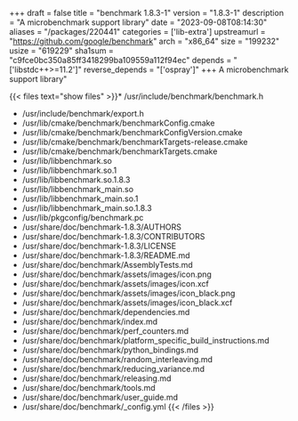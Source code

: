 +++
draft = false
title = "benchmark 1.8.3-1"
version = "1.8.3-1"
description = "A microbenchmark support library"
date = "2023-09-08T08:14:30"
aliases = "/packages/220441"
categories = ['lib-extra']
upstreamurl = "https://github.com/google/benchmark"
arch = "x86_64"
size = "199232"
usize = "619229"
sha1sum = "c9fce0bc350a85ff3418299ba109559a112f94ec"
depends = "['libstdc++>=11.2']"
reverse_depends = "['ospray']"
+++
A microbenchmark support library"

{{< files text="show files" >}}* /usr/include/benchmark/benchmark.h
* /usr/include/benchmark/export.h
* /usr/lib/cmake/benchmark/benchmarkConfig.cmake
* /usr/lib/cmake/benchmark/benchmarkConfigVersion.cmake
* /usr/lib/cmake/benchmark/benchmarkTargets-release.cmake
* /usr/lib/cmake/benchmark/benchmarkTargets.cmake
* /usr/lib/libbenchmark.so
* /usr/lib/libbenchmark.so.1
* /usr/lib/libbenchmark.so.1.8.3
* /usr/lib/libbenchmark_main.so
* /usr/lib/libbenchmark_main.so.1
* /usr/lib/libbenchmark_main.so.1.8.3
* /usr/lib/pkgconfig/benchmark.pc
* /usr/share/doc/benchmark-1.8.3/AUTHORS
* /usr/share/doc/benchmark-1.8.3/CONTRIBUTORS
* /usr/share/doc/benchmark-1.8.3/LICENSE
* /usr/share/doc/benchmark-1.8.3/README.md
* /usr/share/doc/benchmark/AssemblyTests.md
* /usr/share/doc/benchmark/assets/images/icon.png
* /usr/share/doc/benchmark/assets/images/icon.xcf
* /usr/share/doc/benchmark/assets/images/icon_black.png
* /usr/share/doc/benchmark/assets/images/icon_black.xcf
* /usr/share/doc/benchmark/dependencies.md
* /usr/share/doc/benchmark/index.md
* /usr/share/doc/benchmark/perf_counters.md
* /usr/share/doc/benchmark/platform_specific_build_instructions.md
* /usr/share/doc/benchmark/python_bindings.md
* /usr/share/doc/benchmark/random_interleaving.md
* /usr/share/doc/benchmark/reducing_variance.md
* /usr/share/doc/benchmark/releasing.md
* /usr/share/doc/benchmark/tools.md
* /usr/share/doc/benchmark/user_guide.md
* /usr/share/doc/benchmark/_config.yml
{{< /files >}}
